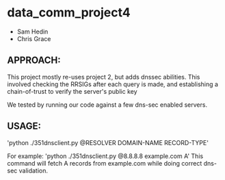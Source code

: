 # data_comm_project4

* Sam Hedin
* Chris Grace

## APPROACH:
This project mostly re-uses project 2, but adds dnssec abilities. This involved checking the RRSIGs after each query is made, and establishing a chain-of-trust to verify the server's public key

We tested by running our code against a few dns-sec enabled servers.

## USAGE:


'python ./351dnsclient.py @RESOLVER DOMAIN-NAME RECORD-TYPE'

For example:
'python ./351dnsclient.py @8.8.8.8 example.com A'
This command will fetch A records from example.com while doing correct dns-sec validation.
